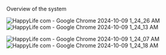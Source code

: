 Overview of the system

![HappyLife com - Google Chrome 2024-10-09 1_24_26 AM](https://github.com/user-attachments/assets/914d66f5-d37a-4734-9bf0-3323961e0e25)
![HappyLife com - Google Chrome 2024-10-09 1_24_13 AM](https://github.com/user-attachments/assets/a2354cb3-9fb1-4619-9e4d-9ab00b25359b)

![HappyLife com - Google Chrome 2024-10-09 1_24_07 AM](https://github.com/user-attachments/assets/9eda2d6e-6551-491e-ba2a-c369a2143f1b)
![HappyLife com - Google Chrome 2024-10-09 1_24_18 AM](https://github.com/user-attachments/assets/5e46af75-1e86-4bfa-ad7f-831e4864e40f)
